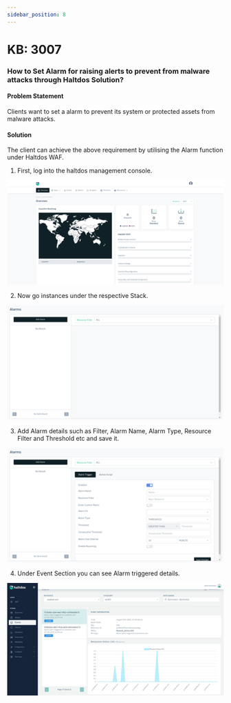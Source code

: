 ```yaml
---
sidebar_position: 8
---
```


# KB: 3007

### How to Set Alarm for raising alerts to prevent from malware attacks through Haltdos Solution?

#### Problem Statement

Clients want to set a alarm to prevent its system or protected assets from malware attacks.

#### Solution

The client can achieve the above requirement by utilising the Alarm function under Haltdos WAF.

1. First, log into the haltdos management console.

![alarm](/img/platform/v8/kb/kb_3007_overview.png)

2. Now go instances under the respective Stack.

![alarm](/img/platform/v8/kb/kb_3007_alarms.png)

3. Add Alarm details such as Filter, Alarm Name, Alarm Type, Resource Filter and Threshold etc and save it.

![alarm](/img/platform/v8/kb/kb_3007_alarm_conf.png)

4. Under Event Section  you can see Alarm triggered details.

![alarm](/img/platform/v6/kb/alarm4.png)

